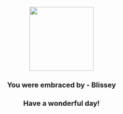 <p align="center">
    <img src="https://raw.githubusercontent.com/PokeAPI/sprites/master/sprites/pokemon/242.png" width="150" height="150">
</p>
<h3 align="center">You were embraced by - <b>Blissey</b></h3>
<h3 align="center">Have a wonderful day!</h3>
